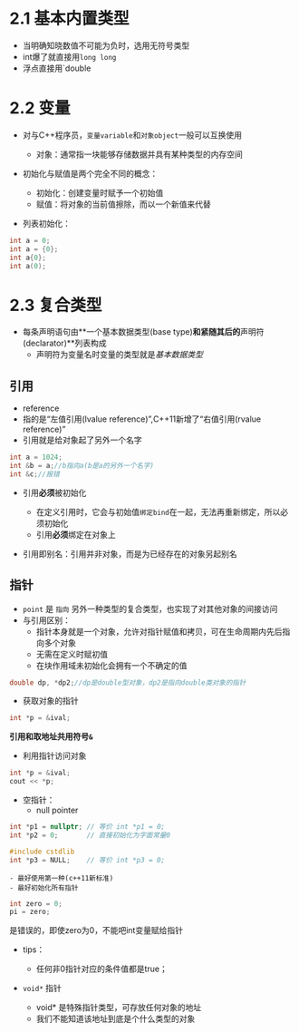# 2.1 基本内置类型
- 当明确知晓数值不可能为负时，选用无符号类型
- int爆了就直接用`long long`
- 浮点直接用`double

# 2.2 变量
- 对与C++程序员，`变量variable`和`对象object`一般可以互换使用
    - 对象：通常指一块能够存储数据并具有某种类型的内存空间

- 初始化与赋值是两个完全不同的概念：
    - 初始化：创建变量时赋予一个初始值
    - 赋值：将对象的当前值擦除，而以一个新值来代替

- 列表初始化：
```cpp
int a = 0;
int a = {0};
int a{0};
int a(0);
```

# 2.3 复合类型
- 每条声明语句由**一个基本数据类型(base type)**和紧随其后的**声明符(declarator)**列表构成
    - 声明符为变量名时变量的类型就是*基本数据类型*

## 引用
- reference
- 指的是“左值引用(lvalue reference)”,C++11新增了“右值引用(rvalue reference)”
- 引用就是给对象起了另外一个名字
```cpp
int a = 1024;
int &b = a;//b指向a(b是a的另外一个名字)
int &c;//报错
```
- 引用**必须**被初始化
    - 在定义引用时，它会与初始值`绑定bind`在一起，无法再重新绑定，所以必须初始化
    - 引用**必须**绑定在对象上

- 引用即别名：引用并非对象，而是为已经存在的对象另起别名

## 指针
- `point` 是 `指向` 另外一种类型的复合类型，也实现了对其他对象的间接访问
- 与引用区别：
    - 指针本身就是一个对象，允许对指针赋值和拷贝，可在生命周期内先后指向多个对象
    - 无需在定义时赋初值
    - 在块作用域未初始化会拥有一个不确定的值

```cpp
double dp, *dp2;//dp是double型对象，dp2是指向double类对象的指针
```

- 获取对象的指针
```cpp
int *p = &ival;
```
**引用和取地址共用符号`&`**

- 利用指针访问对象
```cpp
int *p = &ival;
cout << *p;
```

- 空指针：
    - null pointer
```cpp
int *p1 = nullptr; // 等价 int *p1 = 0;
int *p2 = 0;       // 直接初始化为字面常量0

#include cstdlib
int *p3 = NULL;    // 等价 int *p3 = 0;
```
    - 最好使用第一种(c++11新标准)
    - 最好初始化所有指针

```cpp
int zero = 0;
pi = zero;
```
是错误的，即使zero为0，不能吧int变量赋给指针

- tips：
    - 任何非0指针对应的条件值都是true；

- `void*` 指针
    - void* 是特殊指针类型，可存放任何对象的地址
    - 我们不能知道该地址到底是个什么类型的对象